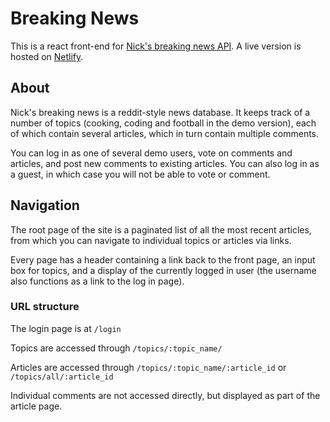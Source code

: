 # Breaking News

This is a react front-end for [Nick's breaking news API](https://github.com/NickOfRhyme/news). A live version is hosted on [Netlify](https://nicks-breaking-news.netlify.com/).

## About

Nick's breaking news is a reddit-style news database. It keeps track of a number of topics (cooking, coding and football in the demo version), each of which contain several articles, which in turn contain multiple comments.

You can log in as one of several demo users, vote on comments and articles, and post new comments to existing articles. You can also log in as a guest, in which case you will not be able to vote or comment.

## Navigation

The root page of the site is a paginated list of all the most recent articles, from which you can navigate to individual topics or articles via links.

Every page has a header containing a link back to the front page, an input box for topics, and a display of the currently logged in user (the username also functions as a link to the log in page).

### URL structure

The login page is at `/login`

Topics are accessed through `/topics/:topic_name/`

Articles are accessed through `/topics/:topic_name/:article_id` or `/topics/all/:article_id`

Individual comments are not accessed directly, but displayed as part of the article page.
